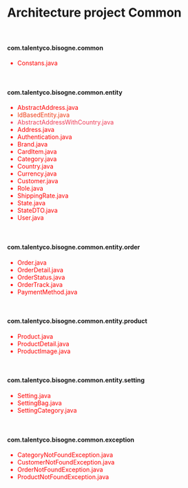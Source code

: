 <h1>Architecture project Common</h1>
<br>
<h4>com.talentyco.bisogne.common</h4>
<ul> 
<li style="color: red;">Constans.java</li>
</ul>
<br>
<h4>com.talentyco.bisogne.common.entity</h4>
<ul> 
<li style="color: red">AbstractAddress.java</li>
<li style="color: #f03c15">IdBasedEntity.java</li>
<li style="color: #f03c55">AbstractAddressWithCountry.java</li>
<li style="color: red;">Address.java</li>
<li style="color: red;">Authentication.java</li>
<li style="color: red;">Brand.java</li>
<li style="color: red;">CardItem.java</li>
<li style="color: red;">Category.java</li>
<li style="color: red;">Country.java</li>
<li style="color: red;">Currency.java</li>
<li style="color: red;">Customer.java</li>
<li style="color: red;">Role.java</li>
<li style="color: red;">ShippingRate.java</li>
<li style="color: red;">State.java</li>
<li style="color: red;">StateDTO.java</li>
<li style="color: red;">User.java</li>
</ul>
<br>
<h4>com.talentyco.bisogne.common.entity.order</h4>
<ul> 
<li style="color: red;">Order.java</li>
<li style="color: red;">OrderDetail.java</li>
<li style="color: red;">OrderStatus.java</li>
<li style="color: red;">OrderTrack.java</li>
<li style="color: red;">PaymentMethod.java</li>
</ul>
<br>
<h4>com.talentyco.bisogne.common.entity.product</h4>
<ul> 
<li style="color: red;">Product.java</li>
<li style="color: red;">ProductDetail.java</li>
<li style="color: red;">ProductImage.java</li>
</ul>
<br>
<h4>com.talentyco.bisogne.common.entity.setting</h4>
<ul> 
<li style="color: red;">Setting.java</li>
<li style="color: red;">SettingBag.java</li>
<li style="color: red;">SettingCategory.java</li>
</ul>
<br>
<h4>com.talentyco.bisogne.common.exception</h4>
<ul> 
<li style="color: red;">CategoryNotFoundException.java</li>
<li style="color: red;">CustomerNotFoundException.java</li>
<li style="color: red;">OrderNotFoundException.java</li>
<li style="color: red;">ProductNotFoundException.java</li>
</ul>
<br>